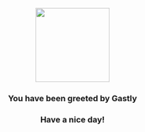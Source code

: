 <p align="center">
    <img src="https://raw.githubusercontent.com/PokeAPI/sprites/master/sprites/pokemon/92.png" width="150" height="150">
</p>
<h3 align="center">You have been greeted by  <b>Gastly</b></h3>
<h3 align="center">Have a nice day!</h3>
